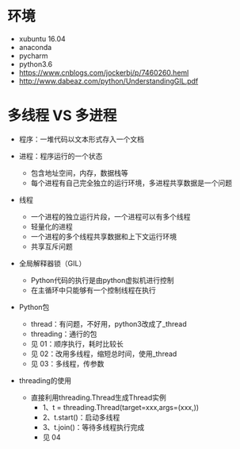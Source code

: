 # 环境
- xubuntu 16.04
- anaconda
- pycharm
- python3.6
- https://www.cnblogs.com/jockerbj/p/7460260.heml
- http://www.dabeaz.com/python/UnderstandingGIL.pdf

# 多线程 VS 多进程
- 程序：一堆代码以文本形式存入一个文档
- 进程：程序运行的一个状态
    - 包含地址空间，内存，数据栈等
    - 每个进程有自己完全独立的运行环境，多进程共享数据是一个问题
- 线程
    - 一个进程的独立运行片段，一个进程可以有多个线程
    - 轻量化的进程
    - 一个进程的多个线程共享数据和上下文运行环境
    - 共享互斥问题
- 全局解释器锁（GIL）
    - Python代码的执行是由python虚拟机进行控制
    - 在主循环中只能够有一个控制线程在执行

- Python包
    - thread：有问题，不好用，python3改成了_thread
    - threading：通行的包
    - 见 01：顺序执行，耗时比较长
    - 见 02：改用多线程，缩短总时间，使用_thread
    - 见 03：多线程，传参数
- threading的使用
    - 直接利用threading.Thread生成Thread实例
        - 1、t = threading.Thread(target=xxx,args=(xxx,))
        - 2、t.start()：启动多线程
        - 3、t.join()：等待多线程执行完成
        - 见 04